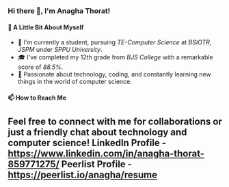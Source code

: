 ### Hi there 👋, I'm Anagha Thorat!

#### 🌱 A Little Bit About Myself

- 🔭 I'm currently a student, pursuing *TE-Computer Science* at *BSIOTR, JSPM* under *SPPU University*.
- 🎓 I've completed my 12th grade from *BJS College* with a remarkable score of *88.5%*.
- 🌟 Passionate about technology, coding, and constantly learning new things in the world of computer science.

#### 📫 How to Reach Me

Feel free to connect with me for collaborations or just a friendly chat about technology and computer science!
LinkedIn Profile - https://www.linkedin.com/in/anagha-thorat-859771275/
Peerlist Profile - https://peerlist.io/anagha/resume
---
